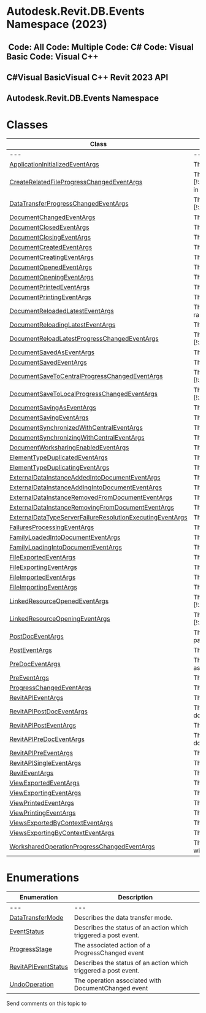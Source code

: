 # Autodesk.Revit.DB.Events Namespace (2023)

﻿
 Code: All Code: Multiple Code: C# Code: Visual Basic Code: Visual C++   
---  
C#Visual BasicVisual C++
Revit 2023 API  
---  
Autodesk.Revit.DB.Events Namespace  
---  
# Classes
| Class | Description |
| --- | --- |
| --- | --- | --- |
| [ApplicationInitializedEventArgs](a2cd37be-e16f-24ce-e100-8ae8c6588d73.md "ApplicationInitializedEventArgs Class") | The event arguments used by the ApplicationLaunched event. |
| [CreateRelatedFileProgressChangedEventArgs](94a4184c-e0d2-a846-ba1d-52cea6b0a29f.md "CreateRelatedFileProgressChangedEventArgs Class") | The event arguments used during creating related file phase of [!:Autodesk::Revit::ApplicationServices::Application::WorksharedOperationProgressChanged] in model open operation. |
| [DataTransferProgressChangedEventArgs](a5a0081b-e990-ac8f-68dc-be0915955d1d.md "DataTransferProgressChangedEventArgs Class") | The event arguments used during the data transferring phase of [!:Autodesk::Revit::ApplicationServices::Application::WorksharedOperationProgressChanged]. |
| [DocumentChangedEventArgs](8fd170b2-df48-209b-438e-54ec7b01b664.md "DocumentChangedEventArgs Class") | The event arguments used by the DocumentChanged event. |
| [DocumentClosedEventArgs](ea150cd4-674d-08a3-ac42-6472966fe4ba.md "DocumentClosedEventArgs Class") | The event arguments used by the DocumentClosed event. |
| [DocumentClosingEventArgs](939d187e-051c-6a8a-0bb9-6c030b0911a4.md "DocumentClosingEventArgs Class") | The event arguments used by the DocumentClosing event. |
| [DocumentCreatedEventArgs](bd300a6c-382a-60f0-a8b4-eae4a8368bf9.md "DocumentCreatedEventArgs Class") | The event arguments used by the DocumentCreated event. |
| [DocumentCreatingEventArgs](43d97649-5199-2706-3855-bdb52cc44b86.md "DocumentCreatingEventArgs Class") | The event arguments used by the DocumentCreating event. |
| [DocumentOpenedEventArgs](0c6c3227-ecad-6a5f-c1b1-d08745360637.md "DocumentOpenedEventArgs Class") | The event arguments used by the DocumentOpened event. |
| [DocumentOpeningEventArgs](1c21b33d-1314-d096-0a36-ad59ad80c6e9.md "DocumentOpeningEventArgs Class") | The event arguments used by the DocumentOpening event. |
| [DocumentPrintedEventArgs](12e3944c-0c43-8c08-d3d0-15828d9a6337.md "DocumentPrintedEventArgs Class") | The event arguments used by the DocumentPrinted event. |
| [DocumentPrintingEventArgs](cae91da6-7e05-e47c-5957-15330428c303.md "DocumentPrintingEventArgs Class") | The event arguments used by the DocumentPrinting event. |
| [DocumentReloadedLatestEventArgs](0e00db2f-a160-8922-e993-346a9040bc5d.md "DocumentReloadedLatestEventArgs Class") | The event arguments used by the DocumentReloadedLatestEvent event. This event will be raised when executing pull a latest changes from a central model. |
| [DocumentReloadingLatestEventArgs](0952bb8e-fa8d-382a-ba2b-97bbbc820a99.md "DocumentReloadingLatestEventArgs Class") | The event arguments used by the DocumentReloadingLatest event. |
| [DocumentReloadLatestProgressChangedEventArgs](dfe6923a-ec47-704d-8e2b-29c2371beef1.md "DocumentReloadLatestProgressChangedEventArgs Class") | The event arguments used during the reload latest phase of [!:Autodesk::Revit::ApplicationServices::Application::WorksharedOperationProgressChanged]. |
| [DocumentSavedAsEventArgs](6ac311cc-14e9-639f-a8d7-e321927e0c14.md "DocumentSavedAsEventArgs Class") | The event arguments used by the DocumentSavedAs event. |
| [DocumentSavedEventArgs](7bcc6ea7-4e7e-588b-232d-ed94d70d2c5e.md "DocumentSavedEventArgs Class") | The event arguments used by the DocumentSaved event. |
| [DocumentSaveToCentralProgressChangedEventArgs](5c818638-328f-555e-a668-674d9f585775.md "DocumentSaveToCentralProgressChangedEventArgs Class") | The event arguments used during the save to central phase of [!:Autodesk::Revit::ApplicationServices::Application::WorksharedOperationProgressChanged]. |
| [DocumentSaveToLocalProgressChangedEventArgs](a3a774b8-2913-5de6-e7ad-5daa24a9c172.md "DocumentSaveToLocalProgressChangedEventArgs Class") | The event arguments used during the save to local phase of [!:Autodesk::Revit::ApplicationServices::Application::WorksharedOperationProgressChanged]. |
| [DocumentSavingAsEventArgs](1bb9bb9f-be64-3c6f-804b-66fe6a2b0562.md "DocumentSavingAsEventArgs Class") | The event arguments used by the DocumentSavingAs event. |
| [DocumentSavingEventArgs](e812523c-81f5-454f-9868-4332ab6c74a9.md "DocumentSavingEventArgs Class") | The event arguments used by the DocumentSaving event. |
| [DocumentSynchronizedWithCentralEventArgs](ff0bae6e-c1b8-7b7a-cbc9-3b419b7b0c48.md "DocumentSynchronizedWithCentralEventArgs Class") | The event arguments used by the DocumentSynchronizedWithCentralEventArgs event. |
| [DocumentSynchronizingWithCentralEventArgs](d6859206-10ee-9570-a1a8-98a68f3e1fd9.md "DocumentSynchronizingWithCentralEventArgs Class") | The event arguments used by the DocumentSynchronizingWithCentralEventArgs event. |
| [DocumentWorksharingEnabledEventArgs](e8e6a008-e97e-ddc3-6ac1-f625e04ff314.md "DocumentWorksharingEnabledEventArgs Class") | The event arguments used by the DocumentWorksharingEnabled event. |
| [ElementTypeDuplicatedEventArgs](7ec2ef50-ea02-2e47-a854-490d00285cd1.md "ElementTypeDuplicatedEventArgs Class") | The event arguments used by the ElementTypeDuplicated event. |
| [ElementTypeDuplicatingEventArgs](a507c83d-21c0-badf-ee5d-f5e4c76886a8.md "ElementTypeDuplicatingEventArgs Class") | The event arguments used by the ElementTypeDuplicating event. |
| [ExternalDataInstanceAddedIntoDocumentEventArgs](b93d3383-21af-d252-06ff-9d0ed7f75ea9.md "ExternalDataInstanceAddedIntoDocumentEventArgs Class") | The event arguments used by the ExternalDataInstanceAddedInto event. |
| [ExternalDataInstanceAddingIntoDocumentEventArgs](8601a344-dd92-b78f-6298-e1a6f5355a77.md "ExternalDataInstanceAddingIntoDocumentEventArgs Class") | The event arguments used by the ExternalDataInstanceAddingInto event. |
| [ExternalDataInstanceRemovedFromDocumentEventArgs](471c4688-8595-9ef9-db74-eccd12ae44a4.md "ExternalDataInstanceRemovedFromDocumentEventArgs Class") | The event arguments used by the ExternalDataInstanceRemovedFrom event. |
| [ExternalDataInstanceRemovingFromDocumentEventArgs](5c7c33a6-8c2b-05e2-7088-3199f1a26e34.md "ExternalDataInstanceRemovingFromDocumentEventArgs Class") | The event arguments used by the ExternalDataInstanceRemovingFrom event. |
| [ExternalDataTypeServerFailureResolutionExecutingEventArgs](81d0c125-52cf-a81c-5c2a-f02fac4f9da0.md "ExternalDataTypeServerFailureResolutionExecutingEventArgs Class") | The event arguments used by the ExternalDataTypeServerFailureResolutionExecuting event. |
| [FailuresProcessingEventArgs](a35dc3de-c8a4-8af0-6a3c-706716e5f885.md "FailuresProcessingEventArgs Class") | The event arguments used by the FailuresProcessing event. |
| [FamilyLoadedIntoDocumentEventArgs](a63d4c02-fc75-445b-edf5-d9068465fb1a.md "FamilyLoadedIntoDocumentEventArgs Class") | The event arguments used by the FamilyLoadedInto event. |
| [FamilyLoadingIntoDocumentEventArgs](e2dcca36-38d1-8bc9-d9f5-fd52bbd5ba0f.md "FamilyLoadingIntoDocumentEventArgs Class") | The event arguments used by the FamilyLoadingInto event. |
| [FileExportedEventArgs](8f668506-1f9b-0282-f6df-66428891ad3b.md "FileExportedEventArgs Class") | The event arguments used by the FileExported event. |
| [FileExportingEventArgs](33fecf48-ec69-4d54-8e73-4f8b6233a744.md "FileExportingEventArgs Class") | The event arguments used by the FileExporting event. |
| [FileImportedEventArgs](87f5b053-2c42-7b57-a58d-4b2489f461cc.md "FileImportedEventArgs Class") | The event arguments used by the FileImported event. |
| [FileImportingEventArgs](be397e59-7332-cb8f-426d-ebe7f420e0c9.md "FileImportingEventArgs Class") | The event arguments used by the FileImporting event. |
| [LinkedResourceOpenedEventArgs](4d82ed63-8fd2-71a9-52e8-4695ab299b1b.md "LinkedResourceOpenedEventArgs Class") | The event arguments used by [!:Autodesk::Revit::ApplicationServices::Application::LinkedResourceOpened]. |
| [LinkedResourceOpeningEventArgs](a76d0414-5c2a-7af0-fac6-27689b7f5f03.md "LinkedResourceOpeningEventArgs Class") | The event arguments used by [!:Autodesk::Revit::ApplicationServices::Application::LinkedResourceOpening]. |
| [PostDocEventArgs](a9b656a0-233e-4204-9013-02aa12666814.md "PostDocEventArgs Class") | The class is used as base class for arguments of any post-event that is associated to a particular Document. |
| [PostEventArgs](05247367-aa2f-b928-f820-c03e297d59d1.md "PostEventArgs Class") | The class is used as a base class for arguments of any post-event. |
| [PreDocEventArgs](c386eb8b-9037-b5f7-c6f9-0816d222551a.md "PreDocEventArgs Class") | The class is used as base class for the arguments of any pre-event arguments that is associated to a particular Document. |
| [PreEventArgs](48da5520-fca4-e21c-9d06-bef3a78e9ac7.md "PreEventArgs Class") | The class is used as a base class for the arguments for any pre-event. |
| [ProgressChangedEventArgs](11e76066-82f3-21c7-6c1f-dfbbf0a1abd9.md "ProgressChangedEventArgs Class") | The event arguments used by the ProgressChanged event. |
| [RevitAPIEventArgs](7c98499c-e345-cfda-ef89-48eccd3c9992.md "RevitAPIEventArgs Class") | The class is used as base class for all event argument classes. |
| [RevitAPIPostDocEventArgs](7d3fba7a-5efb-6a4c-a49c-16c25f972830.md "RevitAPIPostDocEventArgs Class") | The base class used for post events where the arguments must supply access to the document. |
| [RevitAPIPostEventArgs](93554f52-0145-3454-5697-3f1015e46434.md "RevitAPIPostEventArgs Class") | The class is used as a base class for arguments of any post-event. |
| [RevitAPIPreDocEventArgs](ef0073c4-f86b-64b9-12f2-268f4e1b8bbe.md "RevitAPIPreDocEventArgs Class") | The base class used for pre events where the arguments must supply access to the document. |
| [RevitAPIPreEventArgs](14097470-c9d9-0143-dc1b-b93a60a460e6.md "RevitAPIPreEventArgs Class") | The class is used as a base class for the arguments for any pre-event. |
| [RevitAPISingleEventArgs](446fa3c6-4f35-47f4-e8c2-e5235c321836.md "RevitAPISingleEventArgs Class") | The class is used as a base class for arguments of any single-event. |
| [RevitEventArgs](2995a67a-3135-8032-a92a-079b6f9d6954.md "RevitEventArgs Class") | The class is used as base class for all event argument classes. |
| [ViewExportedEventArgs](d0e95c70-c5f4-8b12-2f7a-5279ba667948.md "ViewExportedEventArgs Class") | The event arguments used by the ViewExported event. |
| [ViewExportingEventArgs](46171adf-d115-9796-b6f7-7d1e27d5d3b5.md "ViewExportingEventArgs Class") | The event arguments used by the ViewExporting event. |
| [ViewPrintedEventArgs](8d683cd4-c19b-034f-8b42-653b024e7aa4.md "ViewPrintedEventArgs Class") | The event arguments used by the ViewPrinted event. |
| [ViewPrintingEventArgs](8e7d048f-a50b-7903-6001-6716f7eabdb5.md "ViewPrintingEventArgs Class") | The event arguments used by the ViewPrinting event. |
| [ViewsExportedByContextEventArgs](141e1a8c-7675-bb1f-fe54-eaf00b2bd75b.md "ViewsExportedByContextEventArgs Class") | The event arguments used by the ViewsExportedByContext event. |
| [ViewsExportingByContextEventArgs](5db665aa-f9cb-f204-72e0-eff6597a9a9d.md "ViewsExportingByContextEventArgs Class") | The event arguments used by the ViewsExportingByContext event. |
| [WorksharedOperationProgressChangedEventArgs](110ee5e7-4cc1-3dbb-c824-6fd7bb5a8061.md "WorksharedOperationProgressChangedEventArgs Class") | The event arguments used by the WorksharedOperationProgressChanged event, this event will be raised when executing following workshared operations. |

# Enumerations
| Enumeration | Description |
| --- | --- |
| --- | --- | --- |
| [DataTransferMode](970e779d-cfc8-9b58-eb88-bf23df21477c.md "DataTransferMode Enumeration") | Describes the data transfer mode. |
| [EventStatus](b2db4f59-a798-a61b-9dd4-02dd6e9700f0.md "EventStatus Enumeration") | Describes the status of an action which triggered a post event. |
| [ProgressStage](641d9262-094b-53bc-3909-1b8566f15d3e.md "ProgressStage Enumeration") | The associated action of a ProgressChanged event |
| [RevitAPIEventStatus](a739b1f8-6b3b-a95b-b536-6e5d00d12e4e.md "RevitAPIEventStatus Enumeration") | Describes the status of an action which triggered a post event. |
| [UndoOperation](d5c8c31a-3b69-48c0-feac-b176a54e7934.md "UndoOperation Enumeration") | The operation associated with DocumentChanged event |

Send comments on this topic to 
